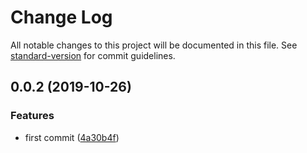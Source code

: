 # Change Log

All notable changes to this project will be documented in this file. See [standard-version](https://github.com/conventional-changelog/standard-version) for commit guidelines.

## 0.0.2 (2019-10-26)


### Features

* first commit ([4a30b4f](https://github.com/hellosean1025/jsf/commit/4a30b4f))
